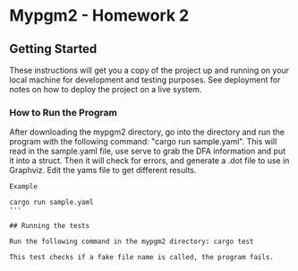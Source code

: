 # Mypgm2 - Homework 2 

## Getting Started

These instructions will get you a copy of the project up and running on your local machine for development and testing purposes. See deployment for notes on how to deploy the project on a live system.

### How to Run the Program

After downloading the mypgm2 directory, go into the directory and run the program with the following command: "cargo run sample.yaml". This will read in the sample.yaml file, use serve to grab the DFA information and put it into a struct. Then it will check for errors, and generate a .dot file to use in Graphviz. Edit the yams file to get different results.  

```
Example

cargo run sample.yaml
'''

## Running the tests

Run the following command in the mypgm2 directory: cargo test

This test checks if a fake file name is called, the program fails.
